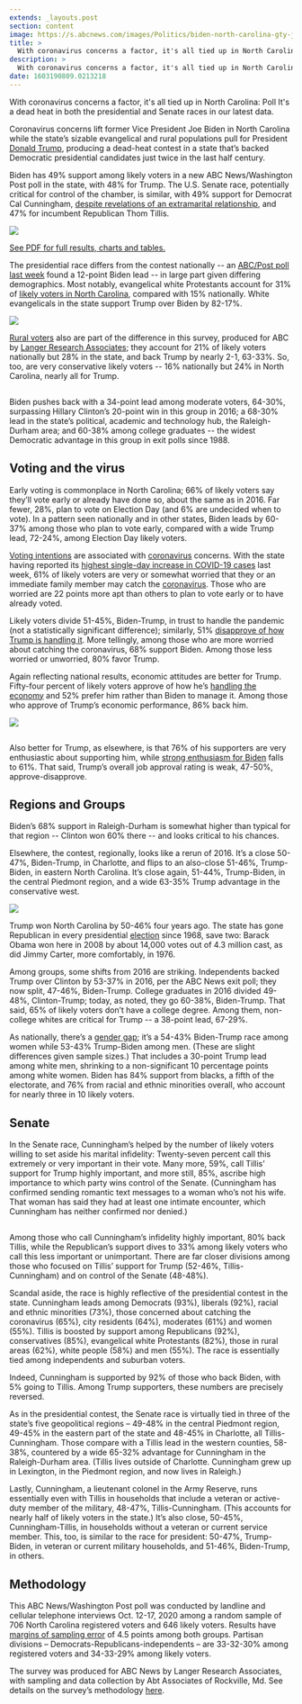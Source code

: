 ```yaml
--- 
extends: _layouts.post 
section: content 
image: https://s.abcnews.com/images/Politics/biden-north-carolina-gty-jt-201019_1603123791764_hpMain_16x9_992.jpg 
title: > 
  With coronavirus concerns a factor, it's all tied up in North Carolina: Poll 
description: > 
  With coronavirus concerns a factor, it's all tied up in North Carolina: Poll It's a dead heat in both the presidential and Senate races in our latest data.Most notably, evangelical white Protestants account for 31% of likely voters in North Carolina, compared with 15% nationally.So, too, are very conservative likely voters -- 16% nationally but 24% in North Carolina, nearly all for Trump.More tellingly, among those who are more worried about catching the coronavirus, 68% support Biden.MethodologyThis ABC News/Washington Post poll was conducted by landline and cellular telephone interviews Oct. 12-17, 2020 among a random sample of 706 North Carolina registered voters and 646 likely voters. 
date: 1603190809.0213218 
--- 
```

<div><p>With coronavirus concerns a factor, it's all tied up in North Carolina: Poll It's a dead heat in both the presidential and Senate races in our latest data.</p><p id="_ap_link_Donald Trump_DonaldTrump_">Coronavirus concerns lift former Vice President Joe Biden in North Carolina while the state&#8217;s sizable evangelical and rural populations pull for President <a href="https://abcnews.go.com/alerts/donald-trump" id="_ap_link_Donald Trump_DonaldTrump_" target="_blank">Donald Trump</a>, producing a dead-heat contest in a state that&#8217;s backed Democratic presidential candidates just twice in the last half century.</p><p>Biden has 49% support among likely voters in a new ABC News/Washington Post poll in the state, with 48% for Trump. The U.S. Senate race, potentially critical for control of the chamber, is similar, with 49% support for Democrat Cal Cunningham, <a href="https://abcnews.go.com/Politics/senate-candidate-admits-exchanging-sexual-text-messages-strategist/story?id=73404502">despite revelations of an extramarital relationship</a>, and 47% for incumbent Republican Thom Tillis.</p><p class="Ad incontentTeads incontentTeads--story ad-slot"></p><p><img src="https://a.abcnews.com/images/Politics/Embed_Chart_2020VotePreference_PresidentandSenate_v03_AG_1603137319851_hpEmbed_1x1_608.jpg"></p><p><a href="https://www.langerresearch.com/wp-content/uploads/1216a42020StateBattlegrounds-NC.pdf">See PDF for full results, charts and tables.</a></p><p>The presidential race differs from the contest nationally -- an <a href="http://abcnews.go.com/Politics/powered-trust-pandemic-biden-leads-12-points-nationwide/story?id=73528233">ABC/Post poll last week</a> found a 12-point Biden lead -- in large part given differing demographics. Most notably, evangelical white Protestants account for 31% of <a href="https://abcnews.go.com/US/thousands-north-carolina-ballots-limbo-amid-challenges-rule/story?id=73432943">likely voters in North Carolina</a>, compared with 15% nationally. White evangelicals in the state support Trump over Biden by 82-17%.</p><p><img src="https://a.abcnews.com/images/Politics/Embed_Chart_2020VotePreference_SelectDemographicGroups_v02_AG_1603137319853_hpEmbed_1x1_608.jpg"></p><p><a href="http://abcnews.go.com/Politics/close-contest-wisconsin-minnesota-poll/story?id=72998751">Rural voters</a> also are part of the difference in this survey, produced for ABC by <a href="https://www.langerresearch.com">Langer Research Associates</a>; they account for 21% of likely voters nationally but 28% in the state, and back Trump by nearly 2-1, 63-33%. So, too, are very conservative likely voters -- 16% nationally but 24% in North Carolina, nearly all for Trump.</p><p class="ScrollSpy_container"><p></p></p><p class="RatioFrame aspect-ratio--auto"></p><img class="" alt="PHOTO: President Donald Trump dances as he walks off stage during a campaign rally at Pitt-Greenville Airport, Oct. 15, 2020, in Greenville, N.C." src="data:image/gif;base64,R0lGODlhAQABAIAAAAAAAP///yH5BAEAAAAALAAAAAABAAEAAAIBRAA7"><p class="Caption__Wrapper"></p><p>Biden pushes back with a 34-point lead among moderate voters, 64-30%, surpassing Hillary Clinton&#8217;s 20-point win in this group in 2016; a 68-30% lead in the state&#8217;s political, academic and technology hub, the Raleigh-Durham area; and 60-38% among college graduates -- the widest Democratic advantage in this group in exit polls since 1988.</p><p class="Ad incontentTeads2 incontentTeads2--story ad-slot"></p><h2>Voting and the virus</h2><p>Early voting is commonplace in North Carolina; 66% of likely voters say they&#8217;ll vote early or already have done so, about the same as in 2016. Far fewer, 28%, plan to vote on Election Day (and 6% are undecided when to vote). In a pattern seen nationally and in other states, Biden leads by 60-37% among those who plan to vote early, compared with a wide Trump lead, 72-24%, among Election Day likely voters.</p><p id="_ap_link_coronavirus_Coronavirus_"><a href="https://abcnews.go.com/Politics/election-2020-voting-coronavirus-pandemic-unlike-year/story?id=73592283">Voting intentions</a> are associated with <a href="https://abcnews.go.com/health/coronavirus" target="_blank">coronavirus</a> concerns. With the state having reported its <a href="https://abcnews.go.com/Politics/key-battleground-states-reporting-record-high-coronavirus-cases/story?id=73667226">highest single-day increase in COVID-19 cases</a> last week, 61% of likely voters are very or somewhat worried that they or an immediate family member may catch the <a href="https://abcnews.go.com/alerts/coronavirus" id="_ap_link_coronavirus_Coronavirus_" target="_blank">coronavirus</a>. Those who are worried are 22 points more apt than others to plan to vote early or to have already voted.</p><p>Likely voters divide 51-45%, Biden-Trump, in trust to handle the pandemic (not a statistically significant difference); similarly, 51% <a href="https://abcnews.go.com/Politics/trump-virus-precautions-poll/story?id=73411221">disapprove of how Trump is handling it</a>. More tellingly, among those who are more worried about catching the coronavirus, 68% support Biden. Among those less worried or unworried, 80% favor Trump.</p><p>Again reflecting national results, economic attitudes are better for Trump. Fifty-four percent of likely voters approve of how he&#8217;s <a href="http://abcnews.go.com/Politics/economy-coronavirus-pandemic-biden-advantage-nationally-poll/story?id=73252425">handling the economy</a> and 52% prefer him rather than Biden to manage it. Among those who approve of Trump&#8217;s economic performance, 86% back him.</p><p><img src="https://a.abcnews.com/images/Politics/Embed_Chart_2020VotePreference_Table01_v06_AG_1603137319855_hpEmbed_47x16_608.jpg"></p><p class="ScrollSpy_container"><p></p></p><p class="RatioFrame aspect-ratio--auto"></p><img class="" alt="PHOTO: Democratic presidential nominee Joe Biden arrives to speak at a drive-in campaign rally at Riverside High School in Durham, N.C., Oct. 18, 2020." src="data:image/gif;base64,R0lGODlhAQABAIAAAAAAAP///yH5BAEAAAAALAAAAAABAAEAAAIBRAA7"><p class="Caption__Wrapper"></p><p>Also better for Trump, as elsewhere, is that 76% of his supporters are very enthusiastic about supporting him, while <a href="http://abcnews.go.com/PollingUnit/election-advantage-stays-biden-enthusiasm-deficit-eases-remains/story?id=72356854">strong enthusiasm for Biden</a> falls to 61%. That said, Trump&#8217;s overall job approval rating is weak, 47-50%, approve-disapprove.</p><h2>Regions and Groups</h2><p>Biden&#8217;s 68% support in Raleigh-Durham is somewhat higher than typical for that region -- Clinton won 60% there -- and looks critical to his chances.</p><p>Elsewhere, the contest, regionally, looks like a rerun of 2016. It&#8217;s a close 50-47%, Biden-Trump, in Charlotte, and flips to an also-close 51-46%, Trump-Biden, in eastern North Carolina. It&#8217;s close again, 51-44%, Trump-Biden, in the central Piedmont region, and a wide 63-35% Trump advantage in the conservative west.</p><p><img src="https://a.abcnews.com/images/Politics/Embed_Chart_2020VotePreference_Table02_v02_AG_1603137319856_hpEmbed_29x13_608.jpg"></p><p id="_ap_link_election_Elections_">Trump won North Carolina by 50-46% four years ago. The state has gone Republican in every presidential <a href="https://abcnews.go.com/alerts/elections" id="_ap_link_election_Elections_" target="_blank">election</a> since 1968, save two: Barack Obama won here in 2008 by about 14,000 votes out of 4.3 million cast, as did Jimmy Carter, more comfortably, in 1976.</p><p>Among groups, some shifts from 2016 are striking. Independents backed Trump over Clinton by 53-37% in 2016, per the ABC News exit poll; they now split, 47-46%, Biden-Trump. College graduates in 2016 divided 49-48%, Clinton-Trump; today, as noted, they go 60-38%, Biden-Trump. That said, 65% of likely voters don&#8217;t have a college degree. Among them, non-college whites are critical for Trump -- a 38-point lead, 67-29%.</p><p>As nationally, there&#8217;s a <a href="https://abcnews.go.com/Politics/pennsylvania-advantage-biden-big-boost-women-poll/story?id=73290218">gender gap</a>; it&#8217;s a 54-43% Biden-Trump race among women while 53-43% Trump-Biden among men. (These are slight differences given sample sizes.) That includes a 30-point Trump lead among white men, shrinking to a non-significant 10 percentage points among white women. Biden has 84% support from blacks, a fifth of the electorate, and 76% from racial and ethnic minorities overall, who account for nearly three in 10 likely voters.</p><h2>Senate</h2><p>In the Senate race, Cunningham&#8217;s helped by the number of likely voters willing to set aside his marital infidelity: Twenty-seven percent call this extremely or very important in their vote. Many more, 59%, call Tillis&#8217; support for Trump highly important, and more still, 85%, ascribe high importance to which party wins control of the Senate. (Cunningham has confirmed sending romantic text messages to a woman who&#8217;s not his wife. That woman has said they had at least one intimate encounter, which Cunningham has neither confirmed nor denied.)</p><p class="ScrollSpy_container"><p></p></p><p class="RatioFrame aspect-ratio--auto"></p><img class="" alt="PHOTO: In this Oct. 1, 2020, file photo, Democratic challenger Cal Cunningham talks during during a televised debate with Sen. Thom Tillis, in Raleigh, N.C." src="data:image/gif;base64,R0lGODlhAQABAIAAAAAAAP///yH5BAEAAAAALAAAAAABAAEAAAIBRAA7"><p class="Caption__Wrapper"></p><p>Among those who call Cunningham&#8217;s infidelity highly important, 80% back Tillis, while the Republican&#8217;s support dives to 33% among likely voters who call this less important or unimportant. There are far closer divisions among those who focused on Tillis&#8217; support for Trump (52-46%, Tillis-Cunningham) and on control of the Senate (48-48%).</p><p>Scandal aside, the race is highly reflective of the presidential contest in the state. Cunningham leads among Democrats (93%), liberals (92%), racial and ethnic minorities (73%), those concerned about catching the coronavirus (65%), city residents (64%), moderates (61%) and women (55%). Tillis is boosted by support among Republicans (92%), conservatives (85%), evangelical white Protestants (82%), those in rural areas (62%), white people (58%) and men (55%). The race is essentially tied among independents and suburban voters.</p><p>Indeed, Cunningham is supported by 92% of those who back Biden, with 5% going to Tillis. Among Trump supporters, these numbers are precisely reversed.</p><p>As in the presidential contest, the Senate race is virtually tied in three of the state&#8217;s five geopolitical regions &#8211; 49-48% in the central Piedmont region, 49-45% in the eastern part of the state and 48-45% in Charlotte, all Tillis-Cunningham. Those compare with a Tillis lead in the western counties, 58-38%, countered by a wide 65-32% advantage for Cunningham in the Raleigh-Durham area. (Tillis lives outside of Charlotte. Cunningham grew up in Lexington, in the Piedmont region, and now lives in Raleigh.)</p><p>Lastly, Cunningham, a lieutenant colonel in the Army Reserve, runs essentially even with Tillis in households that include a veteran or active-duty member of the military, 48-47%, Tillis-Cunningham. (This accounts for nearly half of likely voters in the state.) It&#8217;s also close, 50-45%, Cunningham-Tillis, in households without a veteran or current service member. This, too, is similar to the race for president: 50-47%, Trump-Biden, in veteran or current military households, and 51-46%, Biden-Trump, in others.</p><h2>Methodology</h2><p>This ABC News/Washington Post poll was conducted by landline and cellular telephone interviews Oct. 12-17, 2020 among a random sample of 706 North Carolina registered voters and 646 likely voters. Results have <a href="https://abcnews.go.com/PollingUnit/sampling-error-means/story?id=5984818">margins of sampling error</a> of 4.5 points among both groups. Partisan divisions &#8211; Democrats-Republicans-independents &#8211; are 33-32-30% among registered voters and 34-33-29% among likely voters.</p><p>The survey was produced for ABC News by Langer Research Associates, with sampling and data collection by Abt Associates of Rockville, Md. See details on the survey&#8217;s methodology <a href="https://abcnews.go.com/US/PollVault/abc-news-polling-methodology-standards/story?id=145373#2020states">here</a>.</p></div>